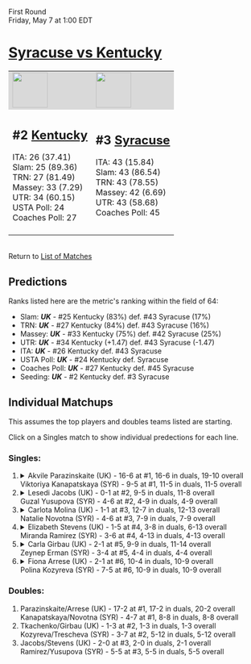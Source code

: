 First Round  
Friday, May 7 at 1:00 EDT
# [Syracuse vs Kentucky](https://www.ncaa.com/game/5833649) 

<table>  
<tr style="background-color: #d9d9d9 !important"><td><a href="#"><img src="https://www.ncaa.com/sites/default/files/images/logos/schools/k/kentucky.70.png" width="70" height="70" /></a></td><td><a href="#"><img src="https://www.ncaa.com/sites/default/files/images/logos/schools/s/syracuse.70.png" width="70" height="70" /></a></td></tr>
<tr><td>  

<h2>#2 <a href="#">Kentucky</a></h2>  
ITA: 26 (37.41)<br>  
Slam: 25 (89.36)<br>  
TRN: 27 (81.49)<br>  
Massey: 33 (7.29)<br>  
UTR: 34 (60.15)<br>  
USTA Poll: 24<br>  
Coaches Poll: 27<br>  
<br>  

</td><td>  

<h2>#3 <a href="#">Syracuse</a></h2>  
ITA: 43 (15.84)<br>  
Slam: 43 (86.54)<br>  
TRN: 43 (78.55)<br>  
Massey: 42 (6.69)<br>  
UTR: 43 (58.68)<br>  
Coaches Poll: 45<br>  
<br>  

</td></tr></table>  


<br>Return to [List of Matches](../index.md)  

## Predictions  

Ranks listed here are the metric's ranking within the field of 64:  
- Slam: ***UK*** - #25 Kentucky (83%) def. #43 Syracuse (17%)  
- TRN: ***UK*** - #27 Kentucky (84%) def. #43 Syracuse (16%)  
- Massey: ***UK*** - #33 Kentucky (75%) def. #42 Syracuse (25%)  
- UTR: ***UK*** - #34 Kentucky (+1.47) def. #43 Syracuse (-1.47)  
- ITA: ***UK*** - #26 Kentucky def. #43 Syracuse  
- USTA Poll: ***UK*** - #24 Kentucky def. Syracuse  
- Coaches Poll: ***UK*** - #27 Kentucky def. #45 Syracuse  
- Seeding: ***UK*** - #2 Kentucky def. #3 Syracuse  

## Individual Matchups  

This assumes the top players and doubles teams listed are starting.  

Click on a Singles match to show individual predections for each line.  

### Singles:  

<ol>
<li><details><summary markdown="span">
Akvile Parazinskaite (UK) - 16-6 at #1, 16-6 in duals, 19-10 overall<br>  
Viktoriya Kanapatskaya (SYR) - 9-5 at #1, 11-5 in duals, 11-5 overall
</summary><h4>Predictions</h4><ul>
<li>Slam: <b><i>VT</i></b> - #30 Virginia Tech (56%) def. #35 Texas Tech (44%)</li>  
</ul></details></li>
<li><details><summary markdown="span">
Lesedi Jacobs (UK) - 0-1 at #2, 9-5 in duals, 11-8 overall<br>  
Guzal Yusupova (SYR) - 4-6 at #2, 4-9 in duals, 4-9 overall
</summary><h4>Predictions</h4><ul>
<li>Slam: <b><i>VT</i></b> - #30 Virginia Tech (56%) def. #35 Texas Tech (44%)</li>  
</ul></details></li>
<li><details><summary markdown="span">
Carlota Molina (UK) - 1-1 at #3, 12-7 in duals, 12-13 overall<br>  
Natalie Novotna (SYR) - 4-6 at #3, 7-9 in duals, 7-9 overall
</summary><h4>Predictions</h4><ul>
<li>Slam: <b><i>VT</i></b> - #30 Virginia Tech (56%) def. #35 Texas Tech (44%)</li>  
</ul></details></li>
<li><details><summary markdown="span">
Elizabeth Stevens (UK) - 1-5 at #4, 3-8 in duals, 6-13 overall<br>  
Miranda Ramirez (SYR) - 3-6 at #4, 4-13 in duals, 4-13 overall
</summary><h4>Predictions</h4><ul>
<li>Slam: <b><i>VT</i></b> - #30 Virginia Tech (56%) def. #35 Texas Tech (44%)</li>  
</ul></details></li>
<li><details><summary markdown="span">
Carla Girbau (UK) - 2-1 at #5, 9-9 in duals, 11-14 overall<br>  
Zeynep Erman (SYR) - 3-4 at #5, 4-4 in duals, 4-4 overall
</summary><h4>Predictions</h4><ul>
<li>Slam: <b><i>VT</i></b> - #30 Virginia Tech (56%) def. #35 Texas Tech (44%)</li>  
</ul></details></li>
<li><details><summary markdown="span">
Fiona Arrese (UK) - 2-1 at #6, 10-4 in duals, 10-9 overall<br>  
Polina Kozyreva (SYR) - 7-5 at #6, 10-9 in duals, 10-9 overall
</summary><h4>Predictions</h4><ul>
<li>Slam: <b><i>VT</i></b> - #30 Virginia Tech (56%) def. #35 Texas Tech (44%)</li>  
</ul></details></li>
</ol>

### Doubles:  
1. Parazinskaite/Arrese (UK) - 17-2 at #1, 17-2 in duals, 20-2 overall  
   Kanapatskaya/Novotna (SYR) - 4-7 at #1, 8-8 in duals, 8-8 overall
2. Tkachenko/Girbau (UK) - 1-3 at #2, 1-3 in duals, 1-3 overall  
   Kozyreva/Trescheva (SYR) - 3-7 at #2, 5-12 in duals, 5-12 overall
3. Jacobs/Stevens (UK) - 2-0 at #3, 2-0 in duals, 2-1 overall  
   Ramirez/Yusupova (SYR) - 5-5 at #3, 5-5 in duals, 5-5 overall